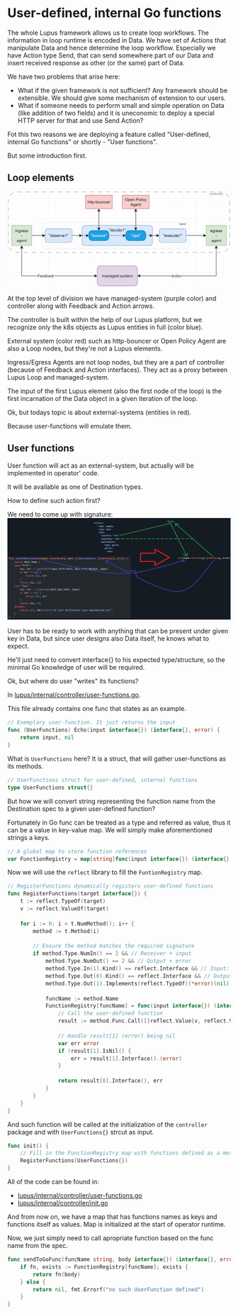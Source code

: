 # User-defined, internal Go functions

The whole Lupus framework allows us to create loop workflows. The information in loop runtime is encoded in Data. We have set of Actions that manipulate Data and hence determine the loop workflow. Especially we have Action type Send, that can send somewhere part of our Data and insert received response as other (or the same) part of Data. 

We have two problems that arise here:
- What if the given framework is not sufficient? Any framework should be extensible. We should give some mechanism of extension to our users.
- What if someone needs to perform small and simple operation on Data (like addition of two fields) and it is uneconomic to deploy a special HTTP server for that and use Send Action?

Fot this two reasons we are deploying a feature called "User-defined, internal Go functions" or shortly - "User functions".

But some introduction first.

## Loop elements

![](../_img/37.png)

At the top level of division we have managed-system (purple color) and controller along with Feedback and Action arrows.

The controller is built within the help of our Lupus platform, but we recognize only the k8s objects as Lupus entities in full (color blue).

External system (color red) such as http-bouncer or Open Policy Agent are also a Loop nodes, but they're not a Lupus elements. 

Ingress/Egress Agents are not loop nodes, but they are a part of controller (because of Feedback and Action interfaces). They act as a proxy between Lupus Loop and managed-system.

The input of the first Lupus element (also the first node of the loop) is the first incarnation of the Data object in a given iteration of the loop.

Ok, but todays topic is about external-systems (entities in red).

Because user-functions will emulate them.

## User functions

User function will act as an external-system, but actually will be implemented in operator' code.

It will be available as one of Destination types.

How to define such action first?

We need to come up with signature:
![](../_img/38.png)


User has to be ready to work with anything that can be present under given key in Data, but since user designs also Data itself, he knows what to expect.

He'll just need to convert interface{} to his expected type/structure, so the minimal Go knowledge of user will be required.

Ok, but where do user "writes" its functions?

In [lupus/internal/controller/user-functions.go](../lupus/internal/controller/user-functions.go).

This file already contains one func that states as an example.

```go
// Exemplary user-function. It just returns the input
func (UserFunctions) Echo(input interface{}) (interface{}, error) {
	return input, nil
}
```

What is `UserFunctions` here? It is a struct, that will gather user-functions as its methods.

```go
// UserFunctions struct for user-defined, internal functions
type UserFunctions struct{}
```

But how we will convert string representing the function name from the Destination spec to a given user-defined function?

Fortunately in Go func can be treated as a type and referred as value, thus it can be a value in key-value map. We will simply make aforementioned strings a keys.

```go
// A global map to store function references
var FunctionRegistry = map[string]func(input interface{}) (interface{}, error){}
```

Now we will use the `reflect` library to fill the `FuntionRegistry` map.

```go
// RegisterFunctions dynamically registers user-defined functions
func RegisterFunctions(target interface{}) {
	t := reflect.TypeOf(target)
	v := reflect.ValueOf(target)

	for i := 0; i < t.NumMethod(); i++ {
		method := t.Method(i)

		// Ensure the method matches the required signature
		if method.Type.NumIn() == 2 && // Receiver + input
			method.Type.NumOut() == 2 && // Output + error
			method.Type.In(1).Kind() == reflect.Interface && // Input: interface{}
			method.Type.Out(0).Kind() == reflect.Interface && // Output: interface{}
			method.Type.Out(1).Implements(reflect.TypeOf((*error)(nil)).Elem()) { // Second output: error

			funcName := method.Name
			FunctionRegistry[funcName] = func(input interface{}) (interface{}, error) {
				// Call the user-defined function
				result := method.Func.Call([]reflect.Value{v, reflect.ValueOf(input)})

				// Handle result[1] (error) being nil
				var err error
				if !result[1].IsNil() {
					err = result[1].Interface().(error)
				}

				return result[0].Interface(), err
			}
		}
	}
}
```

And such function will be called at the initialization of the `controller` package and with `UserFunctions{}` strcut as input.

```go
func init() {
    // Fill in the FunctionRegistry map with functions defined as a method of UserFunctions{}
	RegisterFunctions(UserFunctions{})
}
```

All of the code can be found in:
- [lupus/internal/controller/user-functions.go](lupus/internal/controller/user-functions.go)
- [lupus/internal/controller/init.go](lupus/internal/controller/init.go)


And from now on, we have a map that has functions names as keys and functions itself as values. Map is initialized at the start of operator runtime.

Now, we just simply need to call apropriate function based on the func name from the spec.


```go
func sendToGoFunc(funcName string, body interface{}) (interface{}, error) {
	if fn, exists := FunctionRegistry[funcName]; exists {
		return fn(body)
	} else {
		return nil, fmt.Errorf("no such UserFunction defined")
	}
}
```